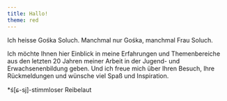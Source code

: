 ```yaml
---
title: Hallo!
theme: red
---
```

Ich heisse Gośka Soluch. Manchmal nur Gośka, manchmal Frau Soluch.

Ich möchte Ihnen hier Einblick in meine Erfahrungen und Themenbereiche aus den
letzten 20 Jahren meiner Arbeit in der Jugend- und Erwachsenenbildung geben. Und
ich freue mich über Ihren Besuch, Ihre Rückmeldungen und wünsche viel Spaß und
Inspiration.

*ś[ɕ-sj]-stimmloser Reibelaut
